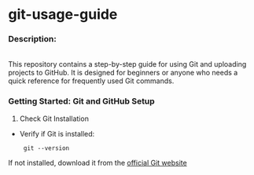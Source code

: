 # git-usage-guide

### Description:
</br>
This repository contains a step-by-step guide for using Git and uploading projects to GitHub. It is designed for beginners or anyone who needs a quick reference for frequently used Git commands.

### Getting Started: Git and GitHub Setup
1. Check Git Installation
- Verify if Git is installed:

       git --version

 If not installed, download it from the [official Git website](https://git-scm.com/)
